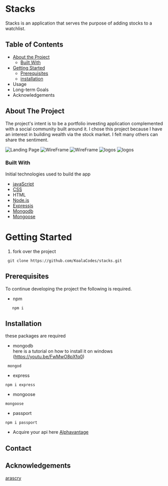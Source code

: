 # Stacks 
Stacks is an application that serves the purpose of adding stocks to a watchlist. 
## Table of Contents
- [About the Project](#about-the-project)
    * [Built With](#built-with)
- [Getting Started](#getting-started)
    *   [Prerequisites](#prerequisites)
    *   [installation](#isntallation)
- Usage
- Long-term Goals
- Acknowledgements

## About The Project
The project's intent is to be a portfolio investing application complemented with a social community built around it. I chose this project because I have an interest in building wealth via the stock market. I felt many others can share the sentiment.

![Landing Page](https://imgur.com/bdH0R1R.jpeg)
![WireFrame](https://imgur.com/s5XRnYc.jpeg)
![WireFrame](https://imgur.com/Vl378Fx.jpeg)
![logos](https://imgur.com/MWylqfG.jpeg)
![logos](https://imgur.com/l7JGzxw.jpeg)

### Built With 
Initial technologies used to build the app
-  [javaScript](https://developer.mozilla.org/en-US/docs/Web/JavaScript)
- [CSS](https://www.w3schools.com/css/css_howto.asp)
- HTML
- [Node.js](https://nodejs.org/en/)
- [Expressjs](https://expressjs.com/)
- [Mongodb](https://www.mongodb.com/cloud/atlas/lp/try2?utm_source=google&utm_campaign=gs_americas_united_states_search_brand_atlas_desktop&utm_term=mongodb&utm_medium=cpc_paid_search&utm_ad=e&gclid=Cj0KCQjwpZT5BRCdARIsAGEX0zkbttLrSEbs-EKmuf17Y6W8b1MFVbydKX7i-Xr3BA93w-395glZQUkaAoZoEALw_wcB)
- [Mongoose](https://mongoosejs.com/)

# Getting Started
1. fork over the project
```
 git clone https://github.com/KoalaCodes/stacks.git
```

## Prerequisites
To continue developing the project the following is required.

- npm 
``` 
   npm i 
```
## Installation
these packages are required
- mongodb 
<br> here is a tutorial on how to install it on windows (https://youtu.be/FwMwO8pXfq0)

```
 mongod  
```
- express
```
npm i express
```
- mongoose
```
mongoose
```
- passport
```
npm i passport
```
- Acquire your api here
[Alphavantage](https://www.alphavantage.co/support/#api-key)

## Contact


## Acknowledgements

[arascry](https://github.com/arascry)